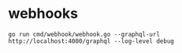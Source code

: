 # webhooks

```go run cmd/webhook/webhook.go --graphql-url http://localhost:4000/graphql --log-level debug```